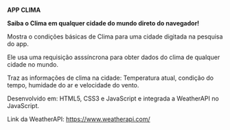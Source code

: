 __APP CLIMA__

__Saiba o Clima em qualquer cidade do mundo direto do navegador!__

Mostra o condições básicas de Clima para uma cidade digitada na pesquisa do app.

Ele usa uma requisição asssíncrona para obter dados do clima de qualquer cidade no mundo.

Traz as informações de clima na cidade: Temperatura atual, condição do tempo, humidade do ar e velocidade do vento.

Desenvolvido em: HTML5, CSS3 e JavaScript e integrada a WeatherAPI no JavaScript.

Link da WeatherAPI: https://www.weatherapi.com/



